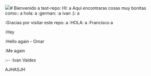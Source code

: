 ![](//gamifive_mx_fruitchef_banner_v1_noprice_728x90.gif)# Bienvenido a test-repo:
HI:
a
Aqui encontraras cosas muy bonitas como::
a
hola:
a
:german:
:a
ivan :):
a

:Gracias por visitar este repo:
a
:HOLA:
a
:Francisco
a

:Hey

:Hello again - Omar

:Me again

:--
:Ivan Valdes

AJHASJH


